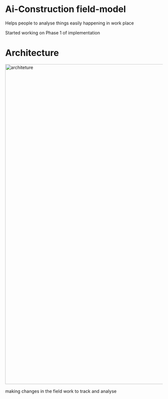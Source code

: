 # Ai-Construction field-model 
Helps people to analyse things easily happening in work place 

Started working on Phase 1 of implementation  

# Architecture
<img width="1536" height="1024" alt="architeture" src="https://github.com/user-attachments/assets/a8e370b4-50f4-47b5-8d28-cdd65d14368d" />


making changes in the field work to track and analyse
